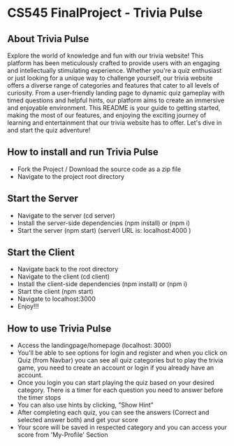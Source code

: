 # CS545 FinalProject - Trivia Pulse

## About Trivia Pulse

Explore the world of knowledge and fun with our trivia website! This platform has been meticulously crafted to provide users with an engaging and intellectually stimulating experience. Whether you're a quiz enthusiast or just looking for a unique way to challenge yourself, our trivia website offers a diverse range of categories and features that cater to all levels of curiosity. From a user-friendly landing page to dynamic quiz gameplay with timed questions and helpful hints, our platform aims to create an immersive and enjoyable environment. This README is your guide to getting started, making the most of our features, and enjoying the exciting journey of learning and entertainment that our trivia website has to offer. Let's dive in and start the quiz adventure!


## How to install and run Trivia Pulse

- Fork the Project / Download the source code as a zip file
- Navigate to the project root directory

## Start the Server

- Navigate to the server (cd server)
- Install the server-side dependencies (npm install) or (npm i)
- Start the server (npm start) (serverl URL is: localhost:4000 )

## Start the Client

- Navigate back to the root directory
- Navigate to the client (cd client)
- Install the client-side dependencies (npm install) or (npm i)
- Start the client (npm start)
- Navigate to localhost:3000
- Enjoy!!!

## How to use Trivia Pulse

- Access the landingpage/homepage (localhost: 3000)
- You'll be able to see options for login and register and when you click on Quiz (from Navbar) you can see all quiz categories but to play the trivia game, you need to create an account or login if you already have an account.
- Once you login you can start playing the quiz based on your desired category. There is a timer for each question you need to answer before the timer stops
- You can also use hints by clicking, "Show Hint"
- After completing each quiz, you can see the answers (Correct and selected answer both) and get your score
- Your score will be saved in respected category and you can access your score from 'My-Profile' Section
